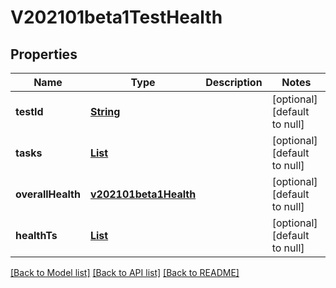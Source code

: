 # V202101beta1TestHealth
## Properties

Name | Type | Description | Notes
------------ | ------------- | ------------- | -------------
**testId** | [**String**](string.md) |  | [optional] [default to null]
**tasks** | [**List**](v202101beta1TaskHealth.md) |  | [optional] [default to null]
**overallHealth** | [**v202101beta1Health**](v202101beta1Health.md) |  | [optional] [default to null]
**healthTs** | [**List**](v202101beta1Health.md) |  | [optional] [default to null]

[[Back to Model list]](../README.md#documentation-for-models) [[Back to API list]](../README.md#documentation-for-api-endpoints) [[Back to README]](../README.md)

